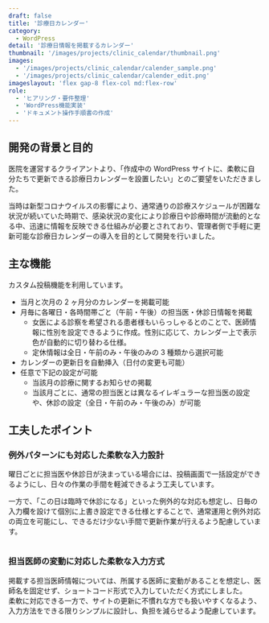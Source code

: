 ```yaml
---
draft: false
title: '診療日カレンダー'
category:
  - WordPress
detail: '診療日情報を掲載するカレンダー'
thumbnail: '/images/projects/clinic_calendar/thumbnail.png'
images:
  - '/images/projects/clinic_calendar/calender_sample.png'
  - '/images/projects/clinic_calendar/calender_edit.png'
imageslayout: 'flex gap-8 flex-col md:flex-row'
role:
  - 'ヒアリング・要件整理'
  - 'WordPress機能実装'
  - 'ドキュメント操作手順書の作成'
---
```


## 開発の背景と目的

医院を運営するクライアントより、「作成中の WordPress サイトに、柔軟に自分たちで更新できる診療日カレンダーを設置したい」とのご要望をいただきました。

当時は新型コロナウイルスの影響により、通常通りの診療スケジュールが困難な状況が続いていた時期で、感染状況の変化により診療日や診療時間が流動的となる中、迅速に情報を反映できる仕組みが必要とされており、管理者側で手軽に更新可能な診療日カレンダーの導入を目的として開発を行いました。

## 主な機能

カスタム投稿機能を利用しています。

- 当月と次月の 2 ヶ月分のカレンダーを掲載可能
- 月毎に各曜日・各時間帯ごと（午前・午後）の担当医・休診日情報を掲載
  - 女医による診察を希望される患者様もいらっしゃるとのことで、医師情報に性別を設定できるように作成。性別に応じて、カレンダー上で表示色が自動的に切り替わる仕様。
  - 定休情報は全日・午前のみ・午後のみの 3 種類から選択可能
- カレンダーの更新日を自動挿入（日付の変更も可能）
- 任意で下記の設定が可能
  - 当該月の診療に関するお知らせの掲載
  - 当該月ごとに、通常の担当医とは異なるイレギュラーな担当医の設定や、休診の設定（全日・午前のみ・午後のみ）が可能

## 工夫したポイント

### 例外パターンにも対応した柔軟な入力設計

曜日ごとに担当医や休診日が決まっている場合には、投稿画面で一括設定ができるようにし、日々の作業の手間を軽減できるよう工夫しています。

一方で、「この日は臨時で休診になる」といった例外的な対応も想定し、日毎の入力欄を設けて個別に上書き設定できる仕様とすることで、通常運用と例外対応の両立を可能にし、できるだけ少ない手間で更新作業が行えるよう配慮しています。

<figure class="mx-auto my-8 max-w-lg">
<img src="/images/projects/clinic_calendar/calender_edit2.png" alt="">
<figcaption></figcaption>
</figure>

### 担当医師の変動に対応した柔軟な入力方式

掲載する担当医師情報については、所属する医師に変動があることを想定し、医師名を固定せず、ショートコード形式で入力していただく方式にしました。  
柔軟に対応できる一方で、サイトの更新に不慣れな方でも扱いやすくなるよう、入力方法をできる限りシンプルに設計し、負担を減らせるよう配慮しています。
